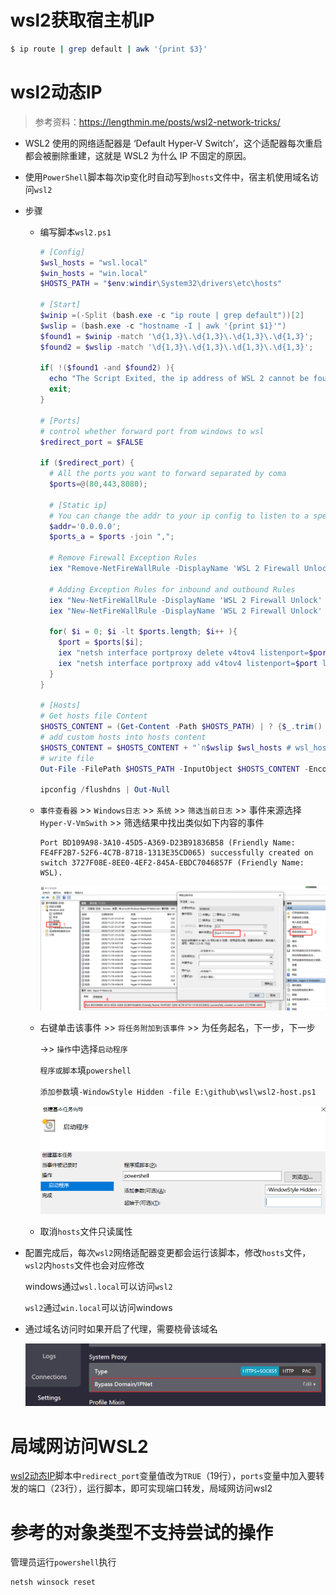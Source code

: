 # wsl2获取宿主机IP

```sh
$ ip route | grep default | awk '{print $3}'
```

# wsl2动态IP

> 参考资料：https://lengthmin.me/posts/wsl2-network-tricks/

+ WSL2 使用的网络适配器是 ‘Default Hyper-V Switch’，这个适配器每次重启都会被删除重建，这就是 WSL2 为什么 IP 不固定的原因。

+ 使用`PowerShell`脚本每次ip变化时自动写到`hosts`文件中，宿主机使用域名访问`wsl2`

+ 步骤

  + 编写脚本`wsl2.ps1`

    ```powershell
    # [Config]
    $wsl_hosts = "wsl.local"
    $win_hosts = "win.local"
    $HOSTS_PATH = "$env:windir\System32\drivers\etc\hosts"
    
    # [Start]
    $winip =(-Split (bash.exe -c "ip route | grep default"))[2]
    $wslip = (bash.exe -c "hostname -I | awk '{print $1}'")
    $found1 = $winip -match '\d{1,3}\.\d{1,3}\.\d{1,3}\.\d{1,3}';
    $found2 = $wslip -match '\d{1,3}\.\d{1,3}\.\d{1,3}\.\d{1,3}';
    
    if( !($found1 -and $found2) ){
      echo "The Script Exited, the ip address of WSL 2 cannot be found";
      exit;
    }
    
    # [Ports]
    # control whether forward port from windows to wsl
    $redirect_port = $FALSE
    
    if ($redirect_port) {
      # All the ports you want to forward separated by coma
      $ports=@(80,443,8080);
    
      # [Static ip]
      # You can change the addr to your ip config to listen to a specific address
      $addr='0.0.0.0';
      $ports_a = $ports -join ",";
    
      # Remove Firewall Exception Rules
      iex "Remove-NetFireWallRule -DisplayName 'WSL 2 Firewall Unlock' " | Out-Null
    
      # Adding Exception Rules for inbound and outbound Rules
      iex "New-NetFireWallRule -DisplayName 'WSL 2 Firewall Unlock' -Direction Outbound -LocalPort $ports_a -Action Allow -Protocol TCP"  | Out-Null
      iex "New-NetFireWallRule -DisplayName 'WSL 2 Firewall Unlock' -Direction Inbound -LocalPort $ports_a -Action Allow -Protocol TCP"  | Out-Null
    
      for( $i = 0; $i -lt $ports.length; $i++ ){
        $port = $ports[$i];
        iex "netsh interface portproxy delete v4tov4 listenport=$port listenaddress=$addr"  | Out-Null
        iex "netsh interface portproxy add v4tov4 listenport=$port listenaddress=$addr connectport=$port connectaddress=$wslip"  | Out-Null
      }
    }
    
    # [Hosts]
    # Get hosts file Content
    $HOSTS_CONTENT = (Get-Content -Path $HOSTS_PATH) | ? {$_.trim() -ne "" } | Select-String -Pattern '# w(sl)|(in)_hosts' -NotMatch
    # add custom hosts into hosts content
    $HOSTS_CONTENT = $HOSTS_CONTENT + "`n$wslip $wsl_hosts # wsl_hosts`n$winip $win_hosts # win_hosts"
    # write file
    Out-File -FilePath $HOSTS_PATH -InputObject $HOSTS_CONTENT -Encoding ASCII
    
    ipconfig /flushdns | Out-Null
    ```

  + `事件查看器` >> `Windows日志` >> `系统` >> `筛选当前日志` >> 事件来源选择`Hyper-V-VmSwith` >> 筛选结果中找出类似如下内容的事件

    ```
    Port BD109A98-3A10-45D5-A369-D23B91836B58 (Friendly Name: FE4FF2B7-52F6-4C7B-8718-1313E35CD065) successfully created on switch 3727F08E-8EE0-4EF2-845A-EBDC7046857F (Friendly Name: WSL).
    ```

    ![image-20201122002046224](assets/image-20201122002046224.png) 

  + 右键单击该事件 >> `将任务附加到该事件` >> 为任务起名，下一步，下一步 

    ->> `操作`中选择`启动程序`

    `程序或脚本`填`powershell`

    `添加参数`填`-WindowStyle Hidden -file E:\github\wsl\wsl2-host.ps1`

    ![image-20201122003531839](assets/image-20201122003531839.png) 

  + 取消`hosts`文件只读属性
  
+ 配置完成后，每次`wsl2`网络适配器变更都会运行该脚本，修改`hosts`文件，`wsl2`内`hosts`文件也会对应修改

  windows通过`wsl.local`可以访问`wsl2`

  `wsl2`通过`win.local`可以访问windows
  
+ 通过域名访问时如果开启了代理，需要桡骨该域名

  ![image-20201220221235122](assets/image-20201220221235122.png) 

# 局域网访问WSL2

[wsl2动态IP](wsl2动态IP)脚本中`redirect_port`变量值改为`TRUE`（19行），`ports`变量中加入要转发的端口（23行），运行脚本，即可实现端口转发，局域网访问wsl2

# 参考的对象类型不支持尝试的操作

管理员运行`powershell`执行

```
netsh winsock reset
```

